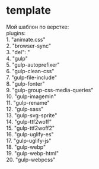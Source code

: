 # template
Мой шаблон по верстке:  
plugins:  
    1. "animate.css"  
    2. "browser-sync"  
    3. "del": "  
    4. "gulp"  
    5. "gulp-autoprefixer"  
    6. "gulp-clean-css"  
    7. "gulp-file-include"  
    8. "gulp-fonter"  
    9. "gulp-group-css-media-queries"  
    10. "gulp-imagemin"  
    11. "gulp-rename"  
    12. "gulp-sass"  
    13. "gulp-svg-sprite"  
    14. "gulp-ttf2woff"  
    15. "gulp-ttf2woff2"  
    16. "gulp-uglify-es"  
    17. "gulp-uglify-js"  
    18. "gulp-webp"  
    19. "gulp-webp-html"  
    20. "gulp-webpcss"  
